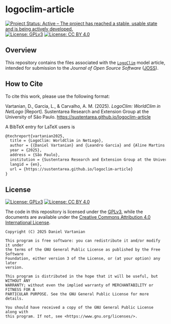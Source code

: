 # logoclim-article

<!-- badges: start -->
[![Project Status: Active – The project has reached a stable, usable state and is being actively developed.](https://www.repostatus.org/badges/latest/active.svg)](https://www.repostatus.org/#active)
[![License: GPLv3](https://img.shields.io/badge/license-GPLv3-bd0000.svg)](https://www.gnu.org/licenses/gpl-3.0)
[![License: CC BY 4.0](https://img.shields.io/badge/license-CC_BY_4.0-lightgrey.svg)](https://creativecommons.org/licenses/by/4.0/)
<!-- badges: end -->

## Overview

This repository contains the files associated with the [`LogoClim`](https://github.com/sustentarea/logoclim/) model article, intended for submission to the *Journal of Open Source Software* ([JOSS](https://joss.theoj.org/)).

## How to Cite

To cite this work, please use the following format:

Vartanian, D., Garcia, L., & Carvalho, A. M. (2025). *LogoClim: WorldClim in NetLogo* \[Report\]. Sustentarea Research and Extension Group at the University of São Paulo. <https://sustentarea.github.io/logoclim-article>

A BibTeX entry for LaTeX users is

```latex
@techreport{vartanian2025,
  title = {LogoClim: WorldClim in NetLogo},
  author = {{Daniel Vartanian} and {Leandro Garcia} and {Aline Martins de Carvalho}},
  year = {2025},
  address = {São Paulo},
  institution = {Sustentarea Research and Extension Group at the University of São Paulo},
  langid = {en},
  url = {https://sustentarea.github.io/logoclim-article}
}
```

## License

[![License: GPLv3](https://img.shields.io/badge/license-GPLv3-bd0000.svg)](https://www.gnu.org/licenses/gpl-3.0)
[![License: CC BY 4.0](https://img.shields.io/badge/license-CC_BY_4.0-lightgrey.svg)](https://creativecommons.org/licenses/by/4.0/)

The code in this repository is licensed under the [GPLv3](https://www.gnu.org/licenses/gpl-3.0), while the documents are available under the [Creative Commons Attribution 4.0 International License](https://creativecommons.org/licenses/by/4.0/).

```text
Copyright (C) 2025 Daniel Vartanian

This program is free software: you can redistribute it and/or modify it under
the terms of the GNU General Public License as published by the Free Software
Foundation, either version 3 of the License, or (at your option) any later
version.

This program is distributed in the hope that it will be useful, but WITHOUT ANY
WARRANTY; without even the implied warranty of MERCHANTABILITY or FITNESS FOR A
PARTICULAR PURPOSE. See the GNU General Public License for more details.

You should have received a copy of the GNU General Public License along with
this program. If not, see <https://www.gnu.org/licenses/>.
```
